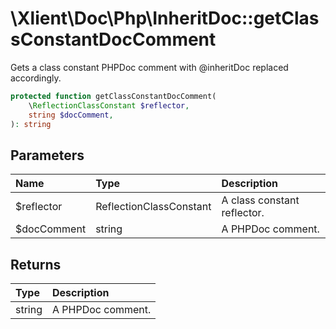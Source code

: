 # \\Xlient\\Doc\\Php\\InheritDoc::getClassConstantDocComment

Gets a class constant PHPDoc comment with \@inheritDoc replaced accordingly.

```php
protected function getClassConstantDocComment(
    \ReflectionClassConstant $reflector,
    string $docComment,
): string
```

## Parameters

| Name | Type | Description |
| :--- | :--- | :--- |
| $reflector | ReflectionClassConstant | A class constant reflector. |
| $docComment | string | A PHPDoc comment. |

## Returns

| Type | Description |
| :--- | :--- |
| string | A PHPDoc comment. |